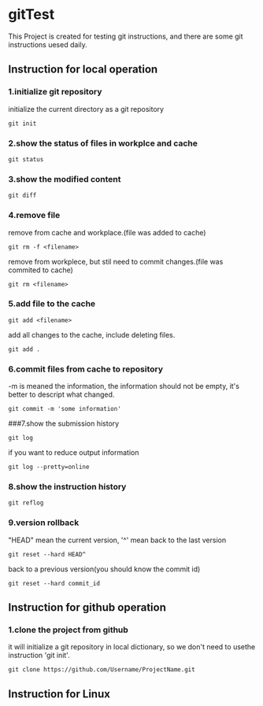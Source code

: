 # gitTest
This Project is created for testing git instructions, and there are some git instructions uesed daily.


## Instruction for local operation
### 1.initialize git repository
initialize the current directory as a git repository
```
git init
```

### 2.show the status of files in workplce and cache
```
git status
```

### 3.show the modified content
```
git diff
```

### 4.remove file

remove from cache and workplace.(file was added to cache)
```
git rm -f <filename>
```
remove from workplece, but stil need to commit changes.(file was commited to cache)
```
git rm <filename>
```

### 5.add file to the cache
```
git add <filename>
```

add all changes to the cache, include deleting files.
```
git add .
```

### 6.commit files from cache to repository
-m is meaned the information, the information should not be empty, it's better to descript what changed.
```
git commit -m 'some information'
```

###7.show the submission history
```
git log
```
if you want to reduce output information
```
git log --pretty=online
```

### 8.show the instruction history
```
git reflog
```

### 9.version rollback
"HEAD" mean the current version, '^' mean back to the last version
```
git reset --hard HEAD^
```
back to a previous version(you should know the commit id)
```
git reset --hard commit_id
```

## Instruction for github operation

### 1.clone the project from github
it will initialize a git repository in local dictionary, so we don't need to usethe instruction 'git init'.
```
git clone https://github.com/Username/ProjectName.git
```
## Instruction for Linux

